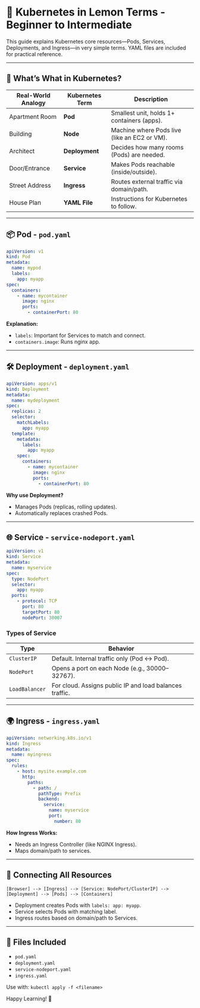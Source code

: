 
# 🐳 Kubernetes in Lemon Terms - Beginner to Intermediate

This guide explains Kubernetes core resources—Pods, Services, Deployments, and Ingress—in very simple terms. YAML files are included for practical reference.

---

## 🔹 What’s What in Kubernetes?

| Real-World Analogy | Kubernetes Term | Description |
|--------------------|------------------|-------------|
| Apartment Room     | **Pod**          | Smallest unit, holds 1+ containers (apps). |
| Building           | **Node**         | Machine where Pods live (like an EC2 or VM). |
| Architect          | **Deployment**   | Decides how many rooms (Pods) are needed. |
| Door/Entrance      | **Service**      | Makes Pods reachable (inside/outside). |
| Street Address     | **Ingress**      | Routes external traffic via domain/path. |
| House Plan         | **YAML File**    | Instructions for Kubernetes to follow. |

---

## 📦 Pod - `pod.yaml`

```yaml
apiVersion: v1
kind: Pod
metadata:
  name: mypod
  labels:
    app: myapp
spec:
  containers:
    - name: mycontainer
      image: nginx
      ports:
        - containerPort: 80
```

**Explanation:**
- `labels`: Important for Services to match and connect.
- `containers.image`: Runs nginx app.

---

## 🛠 Deployment - `deployment.yaml`

```yaml
apiVersion: apps/v1
kind: Deployment
metadata:
  name: mydeployment
spec:
  replicas: 2
  selector:
    matchLabels:
      app: myapp
  template:
    metadata:
      labels:
        app: myapp
    spec:
      containers:
        - name: mycontainer
          image: nginx
          ports:
            - containerPort: 80
```

**Why use Deployment?**
- Manages Pods (replicas, rolling updates).
- Automatically replaces crashed Pods.

---

## 🌐 Service - `service-nodeport.yaml`

```yaml
apiVersion: v1
kind: Service
metadata:
  name: myservice
spec:
  type: NodePort
  selector:
    app: myapp
  ports:
    - protocol: TCP
      port: 80
      targetPort: 80
      nodePort: 30007
```

### Types of Service

| Type        | Behavior |
|-------------|----------|
| `ClusterIP` | Default. Internal traffic only (Pod ↔ Pod). |
| `NodePort`  | Opens a port on each Node (e.g., 30000–32767). |
| `LoadBalancer` | For cloud. Assigns public IP and load balances traffic. |

---

## 🌍 Ingress - `ingress.yaml`

```yaml
apiVersion: networking.k8s.io/v1
kind: Ingress
metadata:
  name: myingress
spec:
  rules:
    - host: mysite.example.com
      http:
        paths:
          - path: /
            pathType: Prefix
            backend:
              service:
                name: myservice
                port:
                  number: 80
```

**How Ingress Works:**
- Needs an Ingress Controller (like NGINX Ingress).
- Maps domain/path to services.

---

## 🔄 Connecting All Resources

```text
[Browser] --> [Ingress] --> [Service: NodePort/ClusterIP] --> [Deployment] --> [Pods] --> [Containers]
```

- Deployment creates Pods with `labels: app: myapp`.
- Service selects Pods with matching label.
- Ingress routes based on domain/path to Services.

---

## 📂 Files Included

- `pod.yaml`
- `deployment.yaml`
- `service-nodeport.yaml`
- `ingress.yaml`

Use with: `kubectl apply -f <filename>`

Happy Learning! 🚀

